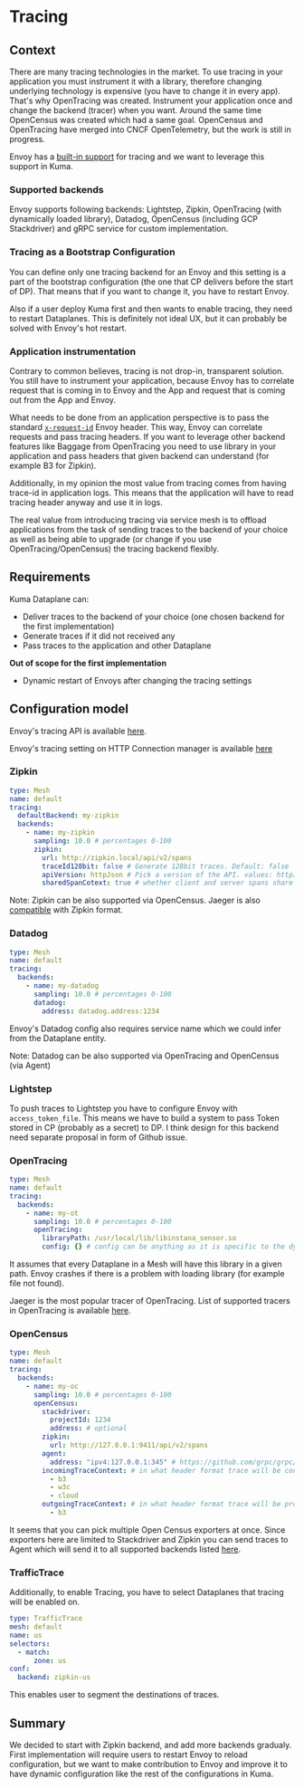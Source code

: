 # Tracing

## Context

There are many tracing technologies in the market. To use tracing in your application you must instrument it with a library, therefore changing underlying technology is expensive (you have to change it in every app).
That's why OpenTracing was created. Instrument your application once and change the backend (tracer) when you want. Around the same time OpenCensus was created which had a same goal.
OpenCensus and OpenTracing have merged into CNCF OpenTelemetry, but the work is still in progress.

Envoy has a [built-in support](https://www.envoyproxy.io/docs/envoy/latest/intro/arch_overview/observability/tracing) for tracing and we want to leverage this support in Kuma.

### Supported backends

Envoy supports following backends: Lightstep, Zipkin,  OpenTracing (with dynamically loaded library), Datadog, OpenCensus (including GCP Stackdriver) and gRPC service for custom implementation.

### Tracing as a Bootstrap Configuration

You can define only one tracing backend for an Envoy and this setting is a part of the bootstrap configuration (the one that CP delivers before the start of DP).
That means that if you want to change it, you have to restart Envoy.

Also if a user deploy Kuma first and then wants to enable tracing, they need to restart Dataplanes.
This is definitely not ideal UX, but it can probably be solved with Envoy's hot restart.

### Application instrumentation

Contrary to common believes, tracing is not drop-in, transparent solution. You still have to instrument your application,
because Envoy has to correlate request that is coming in to Envoy and the App and request that is coming out from the App and Envoy.

What needs to be done from an application perspective is to pass the standard [`x-request-id`](https://www.envoyproxy.io/docs/envoy/latest/configuration/http/http_conn_man/headers#x-request-id) Envoy header. This way, Envoy can correlate requests and pass tracing headers.
If you want to leverage other backend features like Baggage from OpenTracing you need to use library in your application and pass headers that given backend can understand (for example B3 for Zipkin).  

Additionally, in my opinion the most value from tracing comes from having trace-id in application logs. This means that the application will have to read tracing header anyway and use it in logs. 

The real value from introducing tracing via service mesh is to offload applications from the task of sending traces to the backend of your choice as well as being able to upgrade (or change if you use OpenTracing/OpenCensus) the tracing backend flexibly.

## Requirements

Kuma Dataplane can:
* Deliver traces to the backend of your choice (one chosen backend for the first implementation)
* Generate traces if it did not received any
* Pass traces to the application and other Dataplane

**Out of scope for the first implementation**

* Dynamic restart of Envoys after changing the tracing settings

## Configuration model

Envoy's tracing API is available [here](https://www.envoyproxy.io/docs/envoy/latest/api-v2/config/trace/v2/trace.proto).

Envoy's tracing setting on HTTP Connection manager is available [here](https://www.envoyproxy.io/docs/envoy/latest/api-v2/config/filter/network/http_connection_manager/v2/http_connection_manager.proto#config-filter-network-http-connection-manager-v2-httpconnectionmanager-tracing)

### Zipkin

```yaml
type: Mesh
name: default
tracing:
  defaultBackend: my-zipkin
  backends:
    - name: my-zipkin
      sampling: 10.0 # percentages 0-100
      zipkin:
        url: http://zipkin.local/api/v2/spans
        traceId128bit: false # Generate 128bit traces. Default: false
        apiVersion: httpJson # Pick a version of the API. values: httpJson, httpProto. Default: httpJson
        sharedSpanCotext: true # whether client and server spans share the same span context. Default: true
```

Note: Zipkin can be also supported via OpenCensus. Jaeger is also [compatible](https://www.jaegertracing.io/docs/1.13/features/#backwards-compatibility-with-zipkin) with Zipkin format.

### Datadog

```yaml
type: Mesh
name: default
tracing:
  backends:
    - name: my-datadog
      sampling: 10.0 # percentages 0-100
      datadog:
        address: datadog.address:1234
```

Envoy's Datadog config also requires service name which we could infer from the Dataplane entity.

Note: Datadog can be also supported via OpenTracing and OpenCensus (via Agent)

### Lightstep

To push traces to Lightstep you have to configure Envoy with `access_token_file`.
This means we have to build a system to pass Token stored in CP (probably as a secret) to DP.
I think design for this backend need separate proposal in form of Github issue.

### OpenTracing

```yaml
type: Mesh
name: default
tracing:
  backends:
    - name: my-ot
      sampling: 10.0 # percentages 0-100
      openTracing:
        libraryPath: /usr/local/lib/libinstana_sensor.so
        config: {} # config can be anything as it is specific to the dynamic library 
```

It assumes that every Dataplane in a Mesh will have this library in a given path.
Envoy crashes if there is a problem with loading library (for example file not found).

Jaeger is the most popular tracer of OpenTracing. List of supported tracers in OpenTracing is available [here](https://opentracing.io/docs/supported-tracers/). 

### OpenCensus

```yaml
type: Mesh
name: default
tracing:
  backends:
    - name: my-oc
      sampling: 10.0 # percentages 0-100
      openCensus:
        stackdriver:
          projectId: 1234
          address: # optional
        zipkin:
          url: http://127.0.0.1:9411/api/v2/spans
        agent:
          address: "ipv4:127.0.0.1:345" # https://github.com/grpc/grpc/blob/master/doc/naming.md
        incomingTraceContext: # in what header format trace will be consumed. Default all, Envoy looks for all of them.
          - b3
          - w3c
          - cloud
        outgoingTraceContext: # in what header format trace will be produced (default: b3)
          - b3
```

It seems that you can pick multiple Open Census exporters at once.
Since exporters here are limited to Stackdriver and Zipkin you can send traces to Agent which will send it to all supported backends listed [here](https://opencensus.io/exporters/supported-exporters/go/ocagent/).

### TrafficTrace

Additionally, to enable Tracing, you have to select Dataplanes that tracing will be enabled on.  

```yaml
type: TrafficTrace
mesh: default
name: us
selectors:
  - match:
      zone: us
conf:
  backend: zipkin-us
```

This enables user to segment the destinations of traces.

## Summary

We decided to start with Zipkin backend, and add more backends gradualy.
First implementation will require users to restart Envoy to reload configuration, but we want to make contribution
to Envoy and improve it to have dynamic configuration like the rest of the configurations in Kuma.
